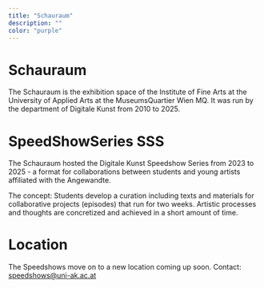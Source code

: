 ```yaml
---
title: "Schauraum"
description: ""
color: "purple"
---
```

# Schauraum
The Schauraum is the exhibition space of the Institute of Fine Arts at the University of Applied Arts at the MuseumsQuartier Wien MQ. It was run by the department of Digitale Kunst from 2010 to 2025.

# SpeedShowSeries SSS
The Schauraum hosted the Digitale Kunst Speedshow Series from 2023 to 2025 - a format for collaborations between students and young artists affiliated with the Angewandte.  

The concept: Students develop a curation including texts and materials for collaborative projects (episodes) that run for two weeks. Artistic processes and thoughts are concretized and achieved in a short amount of time. 

# Location
The Speedshows move on to a new location coming up soon.
Contact: speedshows@uni-ak.ac.at

